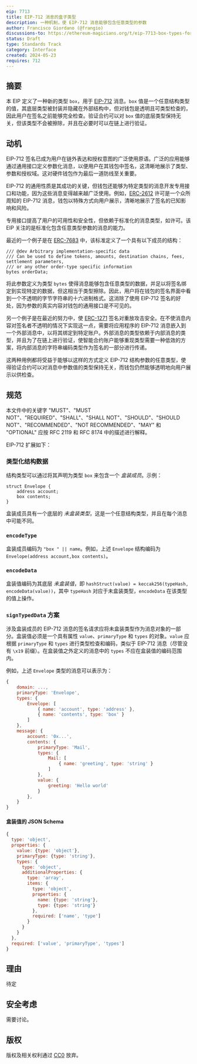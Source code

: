 ```yaml
---
eip: 7713
title: EIP-712 消息的盒子类型
description: 一种机制，使 EIP-712 消息能够包含任意类型的参数
author: Francisco Giordano (@frangio)
discussions-to: https://ethereum-magicians.org/t/eip-7713-box-types-for-eip-712-messages/20092
status: Draft
type: Standards Track
category: Interface
created: 2024-05-23
requires: 712
---
```


## 摘要

本 EIP 定义了一种新的类型 `box`，用于 [EIP-712](./eip-712.md) 消息。`box` 值是一个任意结构类型的值，其底层类型被封装并隐藏在外部结构中，但对钱包是透明且可类型检查的，因此用户在签名之前能够完全检查。验证合约可以对 `box` 值的底层类型保持无关，但该类型不会被擦除，并且在必要时可以在链上进行验证。

## 动机

EIP-712 签名已成为用户在链外表达和授权意图的广泛使用原语。广泛的应用能够通过通用接口定义参数化消息，以便用户在其钱包中签名，这清晰地展示了类型、参数和授权域。这对硬件钱包作为最后一道防线至关重要。

EIP-712 的通用性质是其成功的关键，但钱包还能够为特定类型的消息开发专用接口和功能，因为这些消息变得越来越广泛使用。例如，[ERC-2612](./eip-2612.md) 许可是一个众所周知的 EIP-712 消息，钱包以特殊方式向用户展示，清晰地展示了签名的已知影响和风险。

专用接口提高了用户的可用性和安全性，但依赖于标准化的消息类型，如许可。该 EIP 关注的是标准化包含任意类型参数的消息的能力。

最近的一个例子是在 [ERC-7683](./eip-7683.md) 中，该标准定义了一个具有以下成员的结构：

```solidity
/// @dev Arbitrary implementation-specific data
/// Can be used to define tokens, amounts, destination chains, fees, settlement parameters,
/// or any other order-type specific information
bytes orderData;
```

将此参数定义为类型 `bytes` 使得消息能够包含任意类型的数据，并足以将签名绑定到实现特定的数据，但这相当于类型擦除。因此，用户将在钱包的签名界面中看到一个不透明的字节字符串的十六进制格式。这消除了使用 EIP-712 签名的好处，因为参数的真实内容对钱包的通用接口是不可见的。

另一个例子是在最近的努力中，使 [ERC-1271](./eip-1271.md) 签名对重放攻击安全。在不使消息内容对签名者不透明的情况下实现这一点，需要将应用程序的 EIP-712 消息嵌入到一个外部消息中，以将其绑定到特定账户。外部消息的类型依赖于内部消息的类型，并且为了在链上进行验证，使智能合约账户能够重现类型需要一种低效的方案，将内部消息的字符串编码类型作为签名的一部分进行传递。

这两种用例都将受益于能够以这样的方式定义 EIP-712 结构参数的任意类型，使得验证合约可以对消息中参数值的类型保持无关，而钱包仍然能够透明地向用户展示以供检查。

## 规范

本文件中的关键字 "MUST"、"MUST NOT"、"REQUIRED"、"SHALL"、"SHALL NOT"、"SHOULD"、"SHOULD NOT"、"RECOMMENDED"、"NOT RECOMMENDED"、"MAY" 和 "OPTIONAL" 应按 RFC 2119 和 RFC 8174 中的描述进行解释。

EIP-712 扩展如下：

### 类型化结构数据

结构类型可以通过将其声明为类型 `box` 来包含一个 *盒装成员*。示例：

```solidity
struct Envelope {
    address account;
    box contents;
}
```

盒装成员具有一个底层的 *未盒装类型*，这是一个任意结构类型，并且在每个消息中可能不同。

### `encodeType`

盒装成员编码为 `"box " || name`。例如，上述 `Envelope` 结构编码为 `Envelope(address account,box contents)`。

### `encodeData`

盒装值编码为其底层 *未盒装值*，即 `hashStruct(value) = keccak256(typeHash, encodeData(value))`，其中 `typeHash` 对应于未盒装类型，`encodeData` 在该类型的值上操作。

### `signTypedData` 方案

涉及盒装成员的 EIP-712 消息的签名请求应将未盒装类型作为消息对象的一部分。盒装值必须是一个具有属性 `value`、`primaryType` 和 `types` 的对象。`value` 应根据 `primaryType` 和 `types` 进行类型检查和编码，类似于 EIP-712 消息（尽管没有 `\x19` 前缀）。在盒装值之外定义的消息中的 `types` 不应在盒装值的编码范围内。

例如，上述 `Envelope` 类型的消息可以表示为：

```js
{
    domain: ...,
    primaryType: 'Envelope',
    types: {
        Envelope: [
            { name: 'account', type: 'address' },
            { name: 'contents', type: 'box' }
        ]
    },
    message: {
        account: '0x...',
        contents: {
            primaryType: 'Mail',
            types: {
                Mail: [
                    { name: 'greeting', type: 'string' }
                ]
            },
            value: {
                greeting: 'Hello world'
            }
        },
    }
}
```

#### 盒装值的 JSON Schema

```js
{
  type: 'object',
  properties: {
    value: {type: 'object'},
    primaryType: {type: 'string'},
    types: {
      type: 'object',
      additionalProperties: {
        type: 'array',
        items: {
          type: 'object',
          properties: {
            name: {type: 'string'},
            type: {type: 'string'}
          },
          required: ['name', 'type']
        }
      }
    }
  },
  required: ['value', 'primaryType', 'types']
}
```

## 理由

待定 <!-- TODO -->

## 安全考虑

需要讨论。 <!-- TODO -->

## 版权

版权及相关权利通过 [CC0](../LICENSE.md) 放弃。